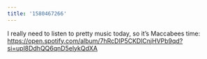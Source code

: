 ```yaml
---
title: '1580467266'
---
```

I really need to listen to pretty music today, so it’s Maccabees time: https://open.spotify.com/album/7hRcDIP5CKDlCnjHVPb9qd?si=upl8DdhQQ6qnD5elykQdXA
